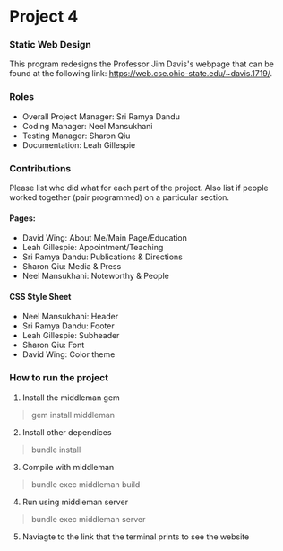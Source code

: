 # Project 4
### Static Web Design
This program redesigns the Professor Jim Davis's webpage that can be found at the following link: https://web.cse.ohio-state.edu/~davis.1719/.

### Roles
* Overall Project Manager: Sri Ramya Dandu
* Coding Manager: Neel Mansukhani
* Testing Manager: Sharon Qiu
* Documentation: Leah Gillespie

### Contributions
Please list who did what for each part of the project.
Also list if people worked together (pair programmed) on a particular section.

#### Pages:
* David Wing: About Me/Main Page/Education 
* Leah Gillespie: Appointment/Teaching
* Sri Ramya Dandu: Publications & Directions 
* Sharon Qiu: Media & Press
* Neel Mansukhani: Noteworthy & People

#### CSS Style Sheet
* Neel Mansukhani: Header
* Sri Ramya Dandu: Footer 
* Leah Gillespie: Subheader
* Sharon Qiu: Font
* David Wing: Color theme

### How to run the project
1. Install the middleman gem 
> gem install middleman
2. Install other dependices 
> bundle install 
3. Compile with middleman
> bundle exec middleman build
4. Run using middleman server
> bundle exec middleman server
5. Naviagte to the link that the terminal prints to see the website 
